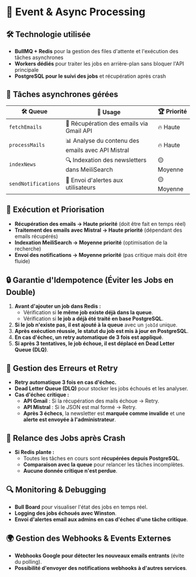 # 📨 Event & Async Processing

## 🛠️ Technologie utilisée

- **BullMQ + Redis** pour la gestion des files d'attente et l'exécution des tâches asynchrones
- **Workers dédiés** pour traiter les jobs en arrière-plan sans bloquer l'API principale
- **PostgreSQL pour le suivi des jobs** et récupération après crash

## 📌 Tâches asynchrones gérées

| 🛠 **Queue** | 📌 **Usage** | 🏆 **Priorité** |
| --- | --- | --- |
| `fetchEmails` | 📩 Récupération des emails via Gmail API | 🔥 Haute |
| `processMails` | 📊 Analyse du contenu des emails avec API Mistral | 🔥 Haute |
| `indexNews` | 🔍 Indexation des newsletters dans MeiliSearch | 🟡 Moyenne |
| `sendNotifications` | 📩 Envoi d'alertes aux utilisateurs | 🟡 Moyenne |

## 🔄 Exécution et Priorisation

- **Récupération des emails → Haute priorité** (doit être fait en temps réel)
- **Traitement des emails avec Mistral → Haute priorité** (dépendant des emails récupérés)
- **Indexation MeiliSearch → Moyenne priorité** (optimisation de la recherche)
- **Envoi des notifications → Moyenne priorité** (pas critique mais doit être fluide)

## 🔒 Garantie d'Idempotence (Éviter les Jobs en Double)

1. **Avant d'ajouter un job dans Redis :**
    - Vérification si **le même job existe déjà dans la queue**.
    - Vérification si **le job a déjà été traité en base PostgreSQL**.
2. **Si le job n'existe pas, il est ajouté à la queue** avec un `jobId` unique.
3. **Après exécution réussie, le statut du job est mis à jour en PostgreSQL**.
4. **En cas d'échec, un retry automatique de 3 fois est appliqué**.
5. **Si après 3 tentatives, le job échoue, il est déplacé en Dead Letter Queue (DLQ)**.

## 🚨 Gestion des Erreurs et Retry

- **Retry automatique 3 fois en cas d'échec.**
- **Dead Letter Queue (DLQ)** pour stocker les jobs échoués et les analyser.
- **Cas d'échec critique :**
  - **API Gmail** : Si la récupération des mails échoue → Retry.
  - **API Mistral** : Si le JSON est mal formé → Retry.
  - **Après 3 échecs**, la newsletter est **marquée comme invalide** et une **alerte est envoyée à l'administrateur**.

## 🔄 Relance des Jobs après Crash

- **Si Redis plante :**
  - Toutes les tâches en cours sont **récupérées depuis PostgreSQL**.
  - **Comparaison avec la queue** pour relancer les tâches incomplètes.
  - **Aucune donnée critique n'est perdue**.

## 🔍 Monitoring & Debugging

- **Bull Board** pour visualiser l'état des jobs en temps réel.
- **Logging des jobs échoués avec Winston**.
- **Envoi d'alertes email aux admins en cas d'échec d'une tâche critique**.

## 🌍 Gestion des Webhooks & Events Externes

- **Webhooks Google pour détecter les nouveaux emails entrants** (évite du polling).
- **Possibilité d'envoyer des notifications webhooks à d'autres services**.
